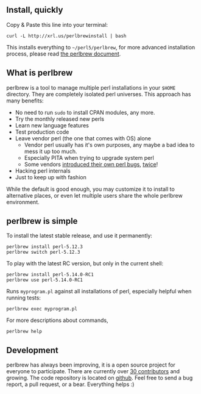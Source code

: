 ## Install, quickly

Copy & Paste this line into your terminal:

    curl -L http://xrl.us/perlbrewinstall | bash

This installs everything to `~/perl5/perlbrew`, for more advanced installation process,
please read [the perlbrew document](http://beta.metacpan.org/module/App::perlbrew).

## What is perlbrew

perlbrew is a tool to manage multiple perl installations in your
`$HOME` directory. They are completely isolated perl universes.
This approach has many benefits:

- No need to run `sudo` to install CPAN modules, any more.
- Try the monthly released new perls
- Learn new language features
- Test production code
- Leave vendor perl (the one that comes with OS) alone
  - Vendor perl usually has it's own purposes, any maybe a bad idea to mess it up too much.
  - Especially PITA when trying to upgrade system perl
  - Some vendors [introduced their own perl bugs](http://perlnews.org/2011/04/dealing-with-xcode-4-and-cpan-breakage/), [twice](http://www.theregister.co.uk/2009/02/16/apple_update_perl_breakage/)!
- Hacking perl internals
- Just to keep up with fashion

While the default is good enough, you may customize it to install to
alternative places, or even let multiple users share the whole
perlbrew environment.

## perlbrew is simple

To install the latest stable release, and use it permanently:

    perlbrew install perl-5.12.3
    perlbrew switch perl-5.12.3

To play with the latest RC version, but only in the current shell:

    perlbrew install perl-5.14.0-RC1
    perlbrew use perl-5.14.0-RC1

Runs `myprogram.pl` against all installations of perl, especially helpful when running tests:

    perlbrew exec myprogram.pl

For more descriptions about commands,

    perlbrew help

## Development

perlbrew has always been improving, it is a open source project for
everyone to participate. There are currently over
[30 contributors](https://github.com/gugod/App-perlbrew/contributors) and
growing.  The code repository is located on
[github](https://github.com/gugod/App-perlbrew). Feel free to send a
bug report, a pull request, or a bear. Everything helps :)
